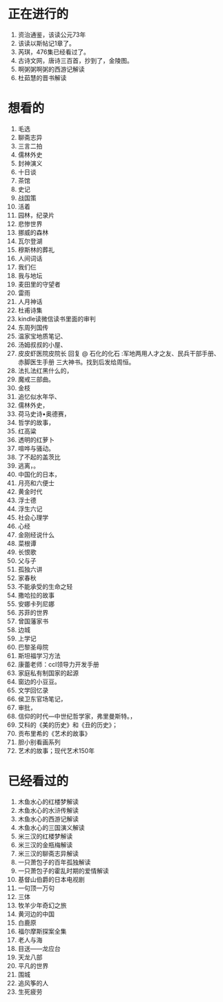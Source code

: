 # 正在进行的
1. 资治通鉴，该读公元73年
2. 该读以斯帖记1章了。
3. 芮琪，476集已经看过了。
4. 古诗文网，唐诗三百首，抄到了，金陵图。
5. 啊粥粥啊粥的西游记解读
6. 杜茹慧的晋书解读
# 想看的
1. 毛选
2. 聊斋志异
3. 三言二拍
4. 儒林外史
5. 封神演义
6. 十日谈
7. 茶馆
8. 史记
9. 战国策
10. 活着
11. 园林，纪录片
12. 悲惨世界
13. 挪威的森林
14. 瓦尔登湖
15. 穆斯林的葬礼
16. 人间词话
17. 我们仨
18. 我与地坛
19. 麦田里的守望者
20. 雷雨
21. 人月神话
22. 杜甫诗集
23. kindle读微信读书里面的审判
24. 东周列国传
25. 温家宝地质笔记、
26. 汤姆叔叔的小屋、
27. 皮皮虾医院皮院长 回复 @ 石化的化石 :军地两用人才之友、民兵干部手册、赤脚医生手册 三大神书。找到后发给周恒。
28. 法扎法红黑什么的，
29. 魔戒三部曲。
30. 金枝
31. 追忆似水年华、
32. 儒林外史，
33. 荷马史诗•奥德赛，
34. 哲学的故事，
35. 红高粱
36. 透明的红萝卜
37. 喧哗与骚动。
38. 了不起的盖茨比
39. 逃离，。
40. 中国化的日本，
41. 月亮和六便士
42. 黄金时代
43. 浮士德
44. 浮生六记
45. 社会心理学
46. 心经
47. 金刚经说什么
48. 菜根谭
49. 长恨歌
50. 父与子
51. 孤独六讲
52. 家春秋
53. 不能承受的生命之轻
54. 撒哈拉的故事
55. 安娜卡列尼娜
56. 苏菲的世界
57. 曾国藩家书
58. 边城
59. 上学记
60. 巴黎圣母院
61. 斯坦福学习方法
62. 康蕾老师：ccl领导力开发手册
63. 家庭私有制国家的起源
64. 窗边的小豆豆。
65. 文学回忆录
66. 侯卫东官场笔记，
66. 审批，
67. 信仰的时代—中世纪哲学家，弗里曼斯特。，
68. 艾科的《美的历史》和《丑的历史》；
69. 贡布里希的《艺术的故事》
70. 胆小别看画系列
71. 艺术的故事；现代艺术150年
# 已经看过的
1. 木鱼水心的红楼梦解读
2. 木鱼水心的水浒传解读
3. 木鱼水心的西游记解读
4. 木鱼水心的三国演义解读
5. 米三汉的红楼梦解读
6. 米三汉的金瓶梅解读
7. 米三汉的聊斋志异解读
8. 一只萧包子的百年孤独解读
9. 一只萧包子的霍乱时期的爱情解读
10. 基督山伯爵的日本电视剧
11. 一句顶一万句
12. 三体
13. 牧羊少年奇幻之旅
14. 黄河边的中国
15. 白鹿原
16. 福尔摩斯探案全集
17. 老人与海
18. 目送——龙应台
19. 天龙八部
20. 平凡的世界
21. 围城
22. 追风筝的人
23. 生死疲劳